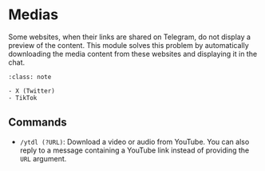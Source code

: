 # Medias

Some websites, when their links are shared on Telegram, do not display a preview of the content. This module solves this problem by automatically downloading the media content from these websites and displaying it in the chat.

```{admonition} **Automatic download is supported for the following websites**:
:class: note

- X (Twitter)
- TikTok
```

## Commands

- `/ytdl (?URL)`: Download a video or audio from YouTube. You can also reply to a message containing a YouTube link instead of providing the `URL` argument.
